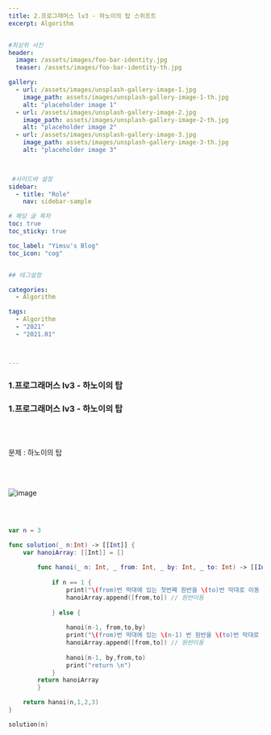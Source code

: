 ```yaml
---
title: 2.프로그래머스 lv3 - 하노이의 탑 스위프트
excerpt: Algorithm


#최상위 사진
header:
  image: /assets/images/foo-bar-identity.jpg
  teaser: /assets/images/foo-bar-identity-th.jpg

gallery:
  - url: /assets/images/unsplash-gallery-image-1.jpg
    image_path: assets/images/unsplash-gallery-image-1-th.jpg
    alt: "placeholder image 1"
  - url: /assets/images/unsplash-gallery-image-2.jpg
    image_path: assets/images/unsplash-gallery-image-2-th.jpg
    alt: "placeholder image 2"
  - url: /assets/images/unsplash-gallery-image-3.jpg
    image_path: assets/images/unsplash-gallery-image-3-th.jpg
    alt: "placeholder image 3"
    


 #사이드바 설정 
sidebar:
  - title: "Role"
    nav: sidebar-sample

# 해당 글 목차
toc: true
toc_sticky: true

toc_label: "Yimsu's Blog"
toc_icon: "cog"


## 테그설정

categories:
  - Algorithm

tags:
  - Algorithm
  - "2021"
  - "2021.01"



---
```


### 1.프로그래머스 lv3 - 하노이의 탑



### 1.프로그래머스 lv3 - 하노이의 탑

<br/>
<br/>

문제 : 하노이의 탑

<br/>
<br/>

![image](/assets/images/computervision/20200903_2.png)

<br/>



```swift

var n = 3

func solution(_ n:Int) -> [[Int]] {
    var hanoiArray: [[Int]] = []
    
        func hanoi(_ n: Int, _ from: Int, _ by: Int, _ to: Int) -> [[Int]] {
            
            if n == 1 {
                print("\(from)번 막대에 있는 첫번째 원반을 \(to)번 막대로 이동 ( 이 원판은 다음 이동될때 \(by)번 막대에 쌓인것 마킹)-1 실제이동 ")
                hanoiArray.append([from,to]) // 원반이동
                
            } else {
                
                hanoi(n-1, from,to,by)
                print("\(from)번 막대에 있는 \(n-1) 번 원반을 \(to)번 막대로 이동 ( 이 원판은 다음 이동될때 \(by)번 막대에 쌓인것 마킹)-2 실제이동 ")
                hanoiArray.append([from,to]) // 원반이동
            
                hanoi(n-1, by,from,to)
                print("return \n")
            }
        return hanoiArray
        }

    return hanoi(n,1,2,3)
}

solution(n)



```